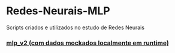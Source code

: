 # Redes-Neurais-MLP
Scripts criados e utilizados no estudo de Redes Neurais

### [mlp_v2 (com dados mockados localmente em runtime)](https://github.com/gabrielmsilva00/Redes-Neurais-MLP/blob/main/mlp_v2/mlp_v2.py)
